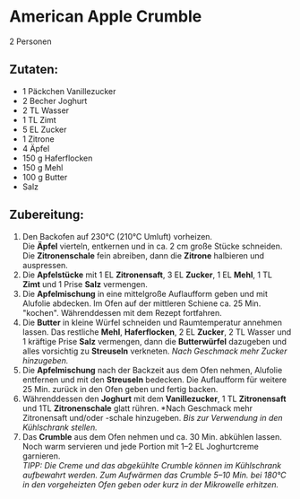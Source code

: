 American Apple Crumble
================

2 Personen

Zutaten:
---------------
 * 1 Päckchen Vanillezucker
 * 2 Becher Joghurt
 * 2 TL Wasser
 * 1 TL Zimt
 * 5 EL Zucker
 * 1 Zitrone
 * 4 Äpfel
 * 150 g Haferflocken
 * 150 g Mehl
 * 100 g Butter
 * Salz


Zubereitung:
------------------
 1. Den Backofen auf 230°C (210°C Umluft) vorheizen.  
    Die **Äpfel** vierteln, entkernen und in ca. 2 cm große Stücke schneiden. Die **Zitronenschale** fein abreiben, dann die **Zitrone** halbieren und auspressen.
 1. Die **Apfelstücke** mit 1 EL **Zitronensaft**, 3 EL **Zucker**, 1 EL **Mehl**, 1 TL **Zimt** und 1 Prise **Salz** vermengen.
 1. Die **Apfelmischung** in eine mittelgroße Auflaufform geben und mit Alufolie abdecken. Im Ofen auf der mittleren Schiene ca. 25 Min. "kochen". Währenddessen mit dem Rezept fortfahren.
 1. Die **Butter** in kleine Würfel schneiden und Raumtemperatur annehmen lassen. Das restliche **Mehl**, **Haferflocken**, 2 EL **Zucker**, 2 TL Wasser und 1 kräftige Prise **Salz** vermengen, dann die **Butterwürfel** dazugeben und alles vorsichtig zu **Streuseln** verkneten. *Nach Geschmack mehr Zucker hinzugeben.*
 1. Die **Apfelmischung** nach der Backzeit aus dem Ofen nehmen, Alufolie entfernen und mit den **Streuseln** bedecken. Die Auflaufform für weitere 25 Min. zurück in den Ofen geben und fertig backen.
 1. Währenddessen den **Joghurt** mit dem **Vanillezucker**, 1 TL **Zitronensaft** und 1TL **Zitronenschale** glatt rühren. *Nach Geschmack mehr Zitronensaft und/oder -schale hinzugeben. *Bis zur Verwendung in den Kühlschrank stellen.*
 1. Das **Crumble** aus dem Ofen nehmen und ca. 30 Min. abkühlen lassen. Noch warm servieren und jede Portion mit 1–2 EL Joghurtcreme garnieren.  
    *TIPP: Die Creme und das abgekühlte Crumble können im Kühlschrank aufbewahrt werden. Zum Aufwärmen das Crumble 5–10 Min. bei 180°C in den vorgeheizten Ofen geben oder kurz in der Mikrowelle erhitzen.*
